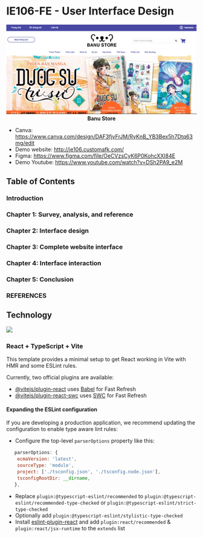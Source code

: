 # IE106-FE - User Interface Design 

<div align="center">
   <img src="Project/Images/Homepage.png" alt="Banu Store Homepage""/>
</div>

<div align="center">
   <strong>Banu Store</strong>
</div>

+ Canva: https://www.canva.com/design/DAF3fjvFrJM/RyKnB_YB3Bex5h7Dtq63mg/edit
+ Demo website: http://ie106.customafk.com/
+ Figma: https://www.figma.com/file/OeCVzsCyK6P0KohcXXI84E
+ Demo Youtube: https://www.youtube.com/watch?v=DSh2PA9_e2M

## Table of Contents
### Introduction
### Chapter 1: Survey, analysis, and reference
### Chapter 2: Interface design
### Chapter 3: Complete website interface
### Chapter 4: Interface interaction
### Chapter 5: Conclusion
### REFERENCES

## Technology
<a href="https://skillicons.dev">
<img src="https://skillicons.dev/icons?i=html,css,js,typescript,vite,react,nodejs,vscode,linux,git,github,figma&perline=6" />
</a>

### React + TypeScript + Vite

This template provides a minimal setup to get React working in Vite with HMR and some ESLint rules.

Currently, two official plugins are available:

- [@vitejs/plugin-react](https://github.com/vitejs/vite-plugin-react/blob/main/packages/plugin-react/README.md) uses [Babel](https://babeljs.io/) for Fast Refresh
- [@vitejs/plugin-react-swc](https://github.com/vitejs/vite-plugin-react-swc) uses [SWC](https://swc.rs/) for Fast Refresh

#### Expanding the ESLint configuration

If you are developing a production application, we recommend updating the configuration to enable type aware lint rules:

- Configure the top-level `parserOptions` property like this:

```js
   parserOptions: {
    ecmaVersion: 'latest',
    sourceType: 'module',
    project: ['./tsconfig.json', './tsconfig.node.json'],
    tsconfigRootDir: __dirname,
   },
```

- Replace `plugin:@typescript-eslint/recommended` to `plugin:@typescript-eslint/recommended-type-checked` or `plugin:@typescript-eslint/strict-type-checked`
- Optionally add `plugin:@typescript-eslint/stylistic-type-checked`
- Install [eslint-plugin-react](https://github.com/jsx-eslint/eslint-plugin-react) and add `plugin:react/recommended` & `plugin:react/jsx-runtime` to the `extends` list
